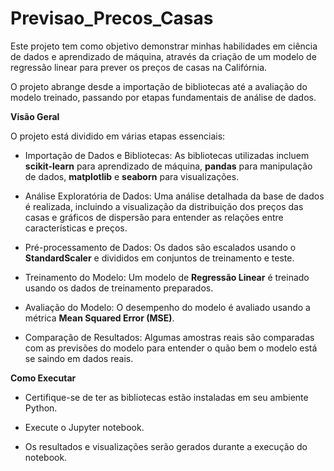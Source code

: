 # Previsao_Precos_Casas
Este projeto tem como objetivo demonstrar minhas habilidades em ciência de dados e aprendizado de máquina, 
através da criação de um modelo de regressão linear para prever os preços de casas na Califórnia. 

O projeto abrange desde a importação de bibliotecas até a avaliação do modelo treinado, passando por etapas fundamentais de análise de dados.

**Visão Geral**

O projeto está dividido em várias etapas essenciais:

- Importação de Dados e Bibliotecas: As bibliotecas utilizadas incluem **scikit-learn** para aprendizado de máquina, **pandas** para manipulação de dados, **matplotlib** e **seaborn** para visualizações.

- Análise Exploratória de Dados: Uma análise detalhada da base de dados é realizada, incluindo a visualização da distribuição dos preços das casas e gráficos de dispersão 
para entender as relações entre características e preços.
- Pré-processamento de Dados: Os dados são escalados usando o **StandardScaler** e divididos em conjuntos de treinamento e teste.

- Treinamento do Modelo: Um modelo de **Regressão Linear** é treinado usando os dados de treinamento preparados.

- Avaliação do Modelo: O desempenho do modelo é avaliado usando a métrica **Mean Squared Error (MSE)**.

- Comparação de Resultados: Algumas amostras reais são comparadas com as previsões do modelo para entender o quão bem o modelo está se saindo em dados reais.

**Como Executar**

- Certifique-se de ter as bibliotecas estão instaladas em seu ambiente Python.

- Execute o Jupyter notebook.

- Os resultados e visualizações serão gerados durante a execução do notebook.
